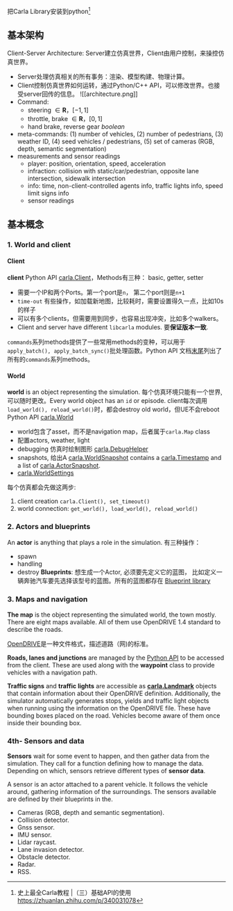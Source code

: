 把Carla Library安装到python[^1]

## 基本架构
Client-Server Architecture: Server建立仿真世界，Client由用户控制，来操控仿真世界。
- Server处理仿真相关的所有事务：渲染、模型构建、物理计算。
- Client控制仿真世界如何运转，通过Python/C++ API，可以修改世界。也接受server回传的信息。
![[architecture.png]]
-   Command: 
	-   steering $\in \mathbf{R}，[-1,1]$ 
	-   throttle, brake $\in \mathbf{R}，[0,1]$
	-   hand brake, reverse gear $boolean$
-   meta-commands: (1) number of vehicles, (2) number of pedestrians, (3) weather ID, (4) seed vehicles / pedestrians, (5) set of cameras (RGB, depth, semantic segmentation)
- measurements and sensor readings
	- player: position, orientation, speed, acceleration
	- infraction: collision with static/car/pedestrian, opposite lane intersection, sidewalk intersection 
	- info: time, non-client-controlled agents info, traffic lights info, speed limit signs info
	- sensor readings

## 基本概念
### 1. World and client
#### Client
**client**  Python API [carla.Client](https://carla.readthedocs.io/en/0.9.11/python_api/#carla.Client)，Methods有三种： basic, getter, setter
- 需要一个IP和两个Ports。第一个port是`n`， 第二个port则是`n+1`
- `time-out` 有些操作，如加载新地图，比较耗时，需要设置得久一点，比如10s的样子
- 可以有多个clients，但需要用到同步，也容易出现冲突，比如多个walkers。
- Client and server have different `libcarla` modules. 要**保证版本一致**.

`commands`系列methods提供了一些常用methods的变种，可以用于`apply_batch(), apply_batch_sync()`批处理函数。Python API 文档[末尾](https://carla.readthedocs.io/en/0.9.11/python_api/#commandapplyangularimpulse)列出了所有的`commands`系列methods。

#### World
**world** is an object representing the simulation. 每个仿真环境只能有一个世界, 可以随时更改。Every world object has an `id` or episode. client每次调用`load_world(), reload_world()`时，都会destroy old world，但UE不会reboot
Python API [carla.World](https://carla.readthedocs.io/en/0.9.11/python_api/#carla.World)
- world包含了asset，而不是navigation map，后者属于`carla.Map` class
- 配置actors, weather, light
- debugging 仿真时绘制图形 [carla.DebugHelper](https://carla.readthedocs.io/en/0.9.11/python_api/#carla.DebugHelper)
- snapshots, 给出A [carla.WorldSnapshot](https://carla.readthedocs.io/en/0.9.11/python_api/#carla.WorldSnapshot) contains a [carla.Timestamp](https://carla.readthedocs.io/en/0.9.11/python_api/#carla.Timestamp) and a list of [carla.ActorSnapshot](https://carla.readthedocs.io/en/0.9.11/python_api/#carla.ActorSnapshot).
- [carla.WorldSettings](https://carla.readthedocs.io/en/0.9.11/python_api/#carla.WorldSettings)

每个仿真都会先做这两步: 
1. client creation `carla.Client(), set_timeout()`
2. world connection: `get_world(), load_world(), reload_world()`


### 2. Actors and blueprints
An **actor** is anything that plays a role in the simulation. 有三种操作：
- spawn
- handling
- destroy
**Blueprints**: 想生成一个Actor, 必须要先定义它的蓝图， 比如定义一辆奔驰汽车要先选择该型号的蓝图。所有的蓝图都存在 [Blueprint library](https://carla.readthedocs.io/en/0.9.11/bp_library/)

### 3. Maps and navigation

**The map** is the object representing the simulated world, the town mostly. There are eight maps available. All of them use OpenDRIVE 1.4 standard to describe the roads.

[OpenDRIVE](https://www.asam.net/standards/detail/opendrive/)是一种文件格式，描述道路（网)的标准。

**Roads, lanes and junctions** are managed by the [Python API](https://carla.readthedocs.io/en/0.9.11/python_api/) to be accessed from the client. These are used along with the **waypoint** class to provide vehicles with a navigation path.

**Traffic signs** and **traffic lights** are accessible as [**carla.Landmark**](https://carla.readthedocs.io/en/0.9.11/core_concepts/#python_api.md#carla.landmark) objects that contain information about their OpenDRIVE definition. Additionally, the simulator automatically generates stops, yields and traffic light objects when running using the information on the OpenDRIVE file. These have bounding boxes placed on the road. Vehicles become aware of them once inside their bounding box.

### 4th- Sensors and data

**Sensors** wait for some event to happen, and then gather data from the simulation. They call for a function defining how to manage the data. Depending on which, sensors retrieve different types of **sensor data**.

A sensor is an actor attached to a parent vehicle. It follows the vehicle around, gathering information of the surroundings. The sensors available are defined by their blueprints in the.

-   Cameras (RGB, depth and semantic segmentation).
-   Collision detector.
-   Gnss sensor.
-   IMU sensor.
-   Lidar raycast.
-   Lane invasion detector.
-   Obstacle detector.
-   Radar.
-   RSS.
[^1]: 史上最全Carla教程 |（三）基础API的使用 https://zhuanlan.zhihu.com/p/340031078